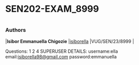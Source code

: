 # SEN202-EXAM_8999

# 

### Authors
|**Isibor Emmanuella Chigozie**	|[isiborella](https://github.com/isiborella/) |VUG/SEN/23/8999 |

Questions:
1
2
4
SUPERUSER DETAILS:
username:ella
email:isiborella98@gmail.com
password:emmanuella



